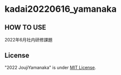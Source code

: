 # kadai20220616_yamanaka


## HOW TO USE
2022年6月社内研修課題

## License
"2022 JoujiYamanaka" is under [MIT License](https://en.wikipedia.org/wiki/MIT_License).
